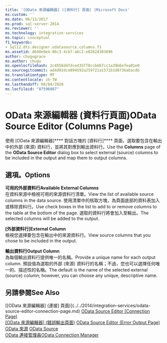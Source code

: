 ```yaml
---
title: '[OData 來源編輯器] ([資料行] 頁面) |Microsoft Docs'
ms.custom: ''
ms.date: 06/13/2017
ms.prod: sql-server-2014
ms.reviewer: ''
ms.technology: integration-services
ms.topic: conceptual
f1_keywords:
- Sql12.dts.designer.odatasource.columns.f1
ms.assetid: d640e9e4-86c3-4cb7-a6c2-e82624303696
author: chugugrace
ms.author: chugu
ms.openlocfilehash: 2c4556d4fdce435ff0ccb667cc1a39b6efea01e0
ms.sourcegitcommit: ad4d92dce894592a259721a1571b1d8736abacdb
ms.translationtype: MT
ms.contentlocale: zh-TW
ms.lasthandoff: 08/04/2020
ms.locfileid: "87596087"
---
```

# <a name="odata-source-editor-columns-page"></a><span data-ttu-id="e4154-102">OData 來源編輯器 (資料行頁面)</span><span class="sxs-lookup"><span data-stu-id="e4154-102">OData Source Editor (Columns Page)</span></span>
  <span data-ttu-id="e4154-103">使用 [OData 來源編輯器]\*\*\*\* 對話方塊的 [資料行]\*\*\*\* 頁面，選取要包含在輸出中的外部 (來源) 資料行，並將其對應到輸出資料行。</span><span class="sxs-lookup"><span data-stu-id="e4154-103">Use the **Columns** page of the **OData Source Editor** dialog box to select external (source) columns to be included in the output and map them to output columns.</span></span>  
  
## <a name="options"></a><span data-ttu-id="e4154-104">選項。</span><span class="sxs-lookup"><span data-stu-id="e4154-104">Options</span></span>  
 <span data-ttu-id="e4154-105">**可用的外部資料行**</span><span class="sxs-lookup"><span data-stu-id="e4154-105">**Available External Columns**</span></span>  
 <span data-ttu-id="e4154-106">在資料來源中檢視可用的來源資料行清單。</span><span class="sxs-lookup"><span data-stu-id="e4154-106">View the list of available source columns in the data source.</span></span> <span data-ttu-id="e4154-107">使用清單中的核取方塊，為頁面底部的資料表加入或移除資料行。</span><span class="sxs-lookup"><span data-stu-id="e4154-107">Use check boxes in the list to add to or remove columns to the table at the bottom of the page.</span></span> <span data-ttu-id="e4154-108">選取的資料行將會加入至輸出。</span><span class="sxs-lookup"><span data-stu-id="e4154-108">The selected columns will be added to the output.</span></span>  
  
 <span data-ttu-id="e4154-109">**[外部資料行]**</span><span class="sxs-lookup"><span data-stu-id="e4154-109">**External Column**</span></span>  
 <span data-ttu-id="e4154-110">檢視您選擇要包含在輸出中的來源資料行。</span><span class="sxs-lookup"><span data-stu-id="e4154-110">View source columns that you chose to be included in the output.</span></span>  
  
 <span data-ttu-id="e4154-111">**輸出資料行**</span><span class="sxs-lookup"><span data-stu-id="e4154-111">**Output Column**</span></span>  
 <span data-ttu-id="e4154-112">為每個輸出資料行提供唯一的名稱。</span><span class="sxs-lookup"><span data-stu-id="e4154-112">Provide a unique name for each output column.</span></span> <span data-ttu-id="e4154-113">預設值為選取的外部 (來源) 資料行的名稱；不過，您也可以選擇任何唯一的、描述性的名稱。</span><span class="sxs-lookup"><span data-stu-id="e4154-113">The default is the name of the selected external (source) column; however, you can choose any unique, descriptive name.</span></span>  
  
## <a name="see-also"></a><span data-ttu-id="e4154-114">另請參閱</span><span class="sxs-lookup"><span data-stu-id="e4154-114">See Also</span></span>  
 <span data-ttu-id="e4154-115">[[OData 來源編輯器] &#40;連接] 頁面&#41;](../../2014/integration-services/odata-source-editor-connection-page.md) </span><span class="sxs-lookup"><span data-stu-id="e4154-115">[OData Source Editor &#40;Connection Page&#41;](../../2014/integration-services/odata-source-editor-connection-page.md) </span></span>  
 <span data-ttu-id="e4154-116">[[OData 來源編輯器] &#40;錯誤輸出頁面&#41;](../../2014/integration-services/odata-source-editor-error-output-page.md) </span><span class="sxs-lookup"><span data-stu-id="e4154-116">[OData Source Editor &#40;Error Output Page&#41;](../../2014/integration-services/odata-source-editor-error-output-page.md) </span></span>  
 <span data-ttu-id="e4154-117">[OData 來源](data-flow/odata-source.md) </span><span class="sxs-lookup"><span data-stu-id="e4154-117">[OData Source](data-flow/odata-source.md) </span></span>  
 [<span data-ttu-id="e4154-118">OData 連接管理員</span><span class="sxs-lookup"><span data-stu-id="e4154-118">OData Connection Manager</span></span>](connection-manager/odata-connection-manager.md)  
  
  
